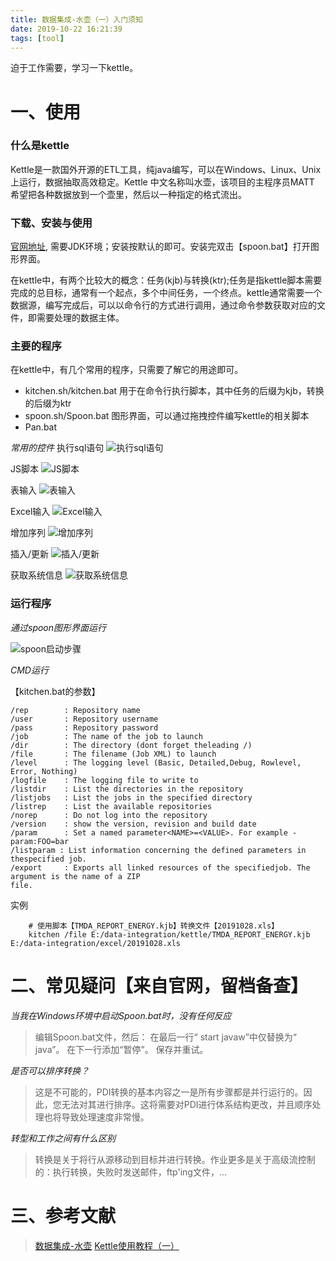 ```yaml
---
title: 数据集成-水壶（一）入门须知
date: 2019-10-22 16:21:39
tags: [tool]
---
```


迫于工作需要，学习一下kettle。

# 一、使用

### 什么是kettle
Kettle是一款国外开源的ETL工具，纯java编写，可以在Windows、Linux、Unix上运行，数据抽取高效稳定。Kettle 中文名称叫水壶，该项目的主程序员MATT 希望把各种数据放到一个壶里，然后以一种指定的格式流出。


### 下载、安装与使用

[官网地址](https://community.hitachivantara.com/s/article/data-integration-kettle), 需要JDK环境；安装按默认的即可。安装完双击【spoon.bat】打开图形界面。

在kettle中，有两个比较大的概念：任务(kjb)与转换(ktr);任务是指kettle脚本需要完成的总目标，通常有一个起点，多个中间任务，一个终点。kettle通常需要一个数据源，编写完成后，可以以命令行的方式进行调用，通过命令参数获取对应的文件，即需要处理的数据主体。


### 主要的程序
在kettle中，有几个常用的程序，只需要了解它的用途即可。
+	kitchen.sh/kitchen.bat 用于在命令行执行脚本，其中任务的后缀为kjb，转换的后缀为ktr	
+	spoon.sh/Spoon.bat	图形界面，可以通过拖拽控件编写kettle的相关脚本
+	Pan.bat 

*常用的控件*
执行sql语句
![执行sql语句](/image/191022-kettle/zxyj.png)

JS脚本
![JS脚本](/image/191022-kettle/jsjb.png)

表输入
![表输入](/image/191022-kettle/bsr.png)

Excel输入
![Excel输入](/image/191022-kettle/esr.png)

增加序列
![增加序列](/image/191022-kettle/zjxl.png)

插入/更新
![插入/更新](/image/191022-kettle/crgx.png)

获取系统信息
![获取系统信息](/image/191022-kettle/hqxtxx.png)


### 运行程序
*通过spoon图形界面运行*

![spoon启动步骤](/image/191022-kettle/sqdbz.png)

*CMD运行*

【kitchen.bat的参数】
```
/rep        : Repository name
/user       : Repository username
/pass       : Repository password
/job        : The name of the job to launch
/dir        : The directory (dont forget theleading /)
/file       : The filename (Job XML) to launch
/level      : The logging level (Basic, Detailed,Debug, Rowlevel, Error, Nothing)
/logfile    : The logging file to write to
/listdir    : List the directories in the repository
/listjobs   : List the jobs in the specified directory
/listrep    : List the available repositories
/norep      : Do not log into the repository
/version    : show the version, revision and build date
/param      : Set a named parameter<NAME>=<VALUE>. For example -param:FOO=bar
/listparam : List information concerning the defined parameters in thespecified job.
/export     : Exports all linked resources of the specifiedjob. The argument is the name of a ZIP
file. 
```

实例
```
	# 使用脚本【TMDA_REPORT_ENERGY.kjb】转换文件【20191028.xls】
	kitchen /file E:/data-integration/kettle/TMDA_REPORT_ENERGY.kjb E:/data-integration/excel/20191028.xls
```

# 二、常见疑问【来自官网，留档备查】
*当我在Windows环境中启动Spoon.bat时，没有任何反应*
> 编辑Spoon.bat文件，然后：
在最后一行“ start javaw”中仅替换为“ java”。
在下一行添加“暂停”。
保存并重试。

*是否可以排序转换？*
>  这是不可能的，PDI转换的基本内容之一是所有步骤都是并行运行的。因此，您无法对其进行排序。这将需要对PDI进行体系结构更改，并且顺序处理也将导致处理速度非常慢。

*转型和工作之间有什么区别*
> 转换是关于将行从源移动到目标并进行转换。作业更多是关于高级流控制的：执行转换，失败时发送邮件，ftp'ing文件，...

# 三、参考文献
> [数据集成-水壶](https://community.hitachivantara.com/s/article/data-integration-kettle)
 [Kettle使用教程（一）](http://www.kettle.net.cn/1310.html)